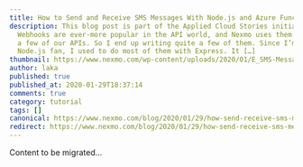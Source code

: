 ```yaml
---
title: How to Send and Receive SMS Messages With Node.js and Azure Functions
description: This blog post is part of the Applied Cloud Stories initiative.
  Webhooks are ever-more popular in the API world, and Nexmo uses them for quite
  a few of our APIs. So I end up writing quite a few of them. Since I’m a
  Node.js fan, I used to do most of them with Express. It […]
thumbnail: https://www.nexmo.com/wp-content/uploads/2020/01/E_SMS-Messages_Azure_1200x600-1.jpg
author: laka
published: true
published_at: 2020-01-29T18:37:14
comments: true
category: tutorial
tags: []
canonical: https://www.nexmo.com/blog/2020/01/29/how-send-receive-sms-messages-with-node-js-azure-functions-dr
redirect: https://www.nexmo.com/blog/2020/01/29/how-send-receive-sms-messages-with-node-js-azure-functions-dr
---
```

Content to be migrated...
